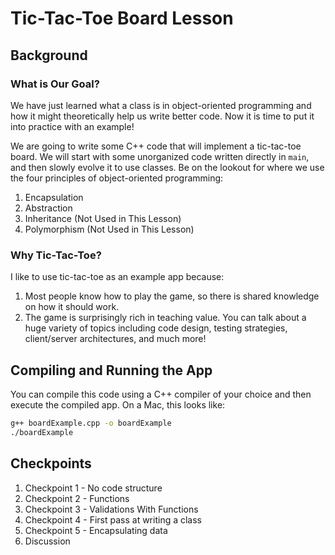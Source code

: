 # Tic-Tac-Toe Board Lesson

## Background

### What is Our Goal?

We have just learned what a class is in object-oriented programming and how it might theoretically help us write better code. Now it is time to put it into practice with an example!

We are going to write some C++ code that will implement a tic-tac-toe board. We will start with some unorganized code written directly in `main`, and then slowly evolve it to use classes. Be on the lookout for where we use the four principles of object-oriented programming:

1. Encapsulation
2. Abstraction
3. Inheritance (Not Used in This Lesson)
4. Polymorphism (Not Used in This Lesson)

### Why Tic-Tac-Toe?

I like to use tic-tac-toe as an example app because:

1. Most people know how to play the game, so there is shared knowledge on how it should work.
2. The game is surprisingly rich in teaching value. You can talk about a huge variety of topics including code design, testing strategies, client/server architectures, and much more!

## Compiling and Running the App

You can compile this code using a C++ compiler of your choice and then execute the compiled app. On a Mac, this looks like:

```bash
g++ boardExample.cpp -o boardExample
./boardExample
```

## Checkpoints

1. Checkpoint 1 - No code structure
2. Checkpoint 2 - Functions
3. Checkpoint 3 - Validations With Functions
4. Checkpoint 4 - First pass at writing a class
5. Checkpoint 5 - Encapsulating data
6. Discussion
